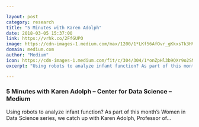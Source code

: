 ```yaml
---

layout: post
category: research
title: "5 Minutes with Karen Adolph"
date: 2018-03-05 15:37:00
link: https://vrhk.co/2FfGUPO
image: https://cdn-images-1.medium.com/max/1200/1*LKf56AfOvr_gKkxsTk3HVA.jpeg
domain: medium.com
author: "Medium"
icon: https://cdn-images-1.medium.com/fit/c/304/304/1*onZpHl3b9QXr9o2SM6jgIw.jpeg
excerpt: "Using robots to analyze infant function? As part of this month’s Women in Data Science series, we catch up with Karen Adolph, Professor of…"

---
```


### 5 Minutes with Karen Adolph – Center for Data Science – Medium

Using robots to analyze infant function? As part of this month’s Women in Data Science series, we catch up with Karen Adolph, Professor of…